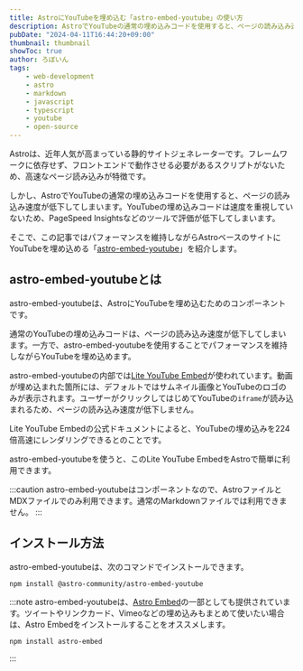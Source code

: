 ```yaml
---
title: AstroにYouTubeを埋め込む「astro-embed-youtube」の使い方
description: AstroでYouTubeの通常の埋め込みコードを使用すると、ページの読み込み速度が低下してしまいます。この記事ではパフォーマンスを維持しながらAstroベースのサイトにYouTubeを埋め込める「astro-embed-youtube」を紹介します。
pubDate: "2024-04-11T16:44:20+09:00"
thumbnail: thumbnail
showToc: true
author: ろぼいん
tags:
    - web-development
    - astro
    - markdown
    - javascript
    - typescript
    - youtube
    - open-source
---
```


Astroは、近年人気が高まっている静的サイトジェネレーターです。フレームワークに依存せず、フロントエンドで動作させる必要があるスクリプトがないため、高速なページ読み込みが特徴です。

しかし、AstroでYouTubeの通常の埋め込みコードを使用すると、ページの読み込み速度が低下してしまいます。YouTubeの埋め込みコードは速度を重視していないため、PageSpeed Insightsなどのツールで評価が低下してしまいます。

そこで、この記事ではパフォーマンスを維持しながらAstroベースのサイトにYouTubeを埋め込める「[astro-embed-youtube](https://astro-embed.netlify.app/components/youtube/)」を紹介します。

<!-- toc -->

## astro-embed-youtubeとは

astro-embed-youtubeは、AstroにYouTubeを埋め込むためのコンポーネントです。

通常のYouTubeの埋め込みコードは、ページの読み込み速度が低下してしまいます。一方で、astro-embed-youtubeを使用することでパフォーマンスを維持しながらYouTubeを埋め込めます。

astro-embed-youtubeの内部では[Lite YouTube Embed](https://github.com/paulirish/lite-youtube-embed)が使われています。動画が埋め込まれた箇所には、デフォルトではサムネイル画像とYouTubeのロゴのみが表示されます。ユーザーがクリックしてはじめてYouTubeの``iframe``が読み込まれるため、ページの読み込み速度が低下しません。

Lite YouTube Embedの公式ドキュメントによると、YouTubeの埋め込みを224倍高速にレンダリングできるとのことです。

astro-embed-youtubeを使うと、このLite YouTube EmbedをAstroで簡単に利用できます。

:::caution
astro-embed-youtubeはコンポーネントなので、AstroファイルとMDXファイルでのみ利用できます。通常のMarkdownファイルでは利用できません。
:::

## インストール方法

astro-embed-youtubeは、次のコマンドでインストールできます。

```shell
npm install @astro-community/astro-embed-youtube
```

:::note
astro-embed-youtubeは、[Astro Embed](https://astro-embed.netlify.app/)の一部としても提供されています。ツイートやリンクカード、Vimeoなどの埋め込みもまとめて使いたい場合は、Astro Embedをインストールすることをオススメします。

```shell
npm install astro-embed
```

:::
